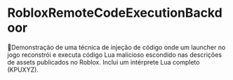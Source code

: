 # RobloxRemoteCodeExecutionBackdoor
👀Demonstração de uma técnica de injeção de código onde um launcher no jogo reconstrói e executa código Lua malicioso escondido nas descrições de assets publicados no Roblox. Inclui um intérprete Lua completo (KPUXYZ).
